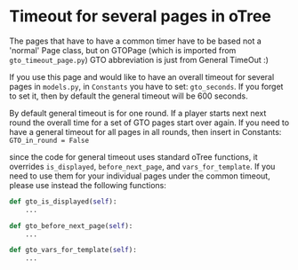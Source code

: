 # Timeout for several pages in oTree
The pages that have to have a common timer have to be based not a 'normal'
Page class, but on GTOPage (which is imported from `gto_timeout_page.py`)
GTO abbreviation is just from General TimeOut :)

If you use this page and would like to have an overall timeout for several pages
in `models.py`, in `Constants` you have to set:
`gto_seconds`. If you forget to set it, then by default the general timeout will be 600 seconds.

By default general timeout is for one round. If a player starts next next round
the overall time for a set of GTO pages start over again.
If you need to have a general timeout for all pages in all rounds, then  insert in
Constants:
`GTO_in_round = False`

since the code for general timeout uses standard oTree functions, it overrides `is_displayed`, `before_next_page`, and `vars_for_template`. If you need to use them for your individual pages under the common timeout, please use instead the following functions:

``` python
def gto_is_displayed(self):
    ...

def gto_before_next_page(self):
    ...

def gto_vars_for_template(self):
    ...
```
